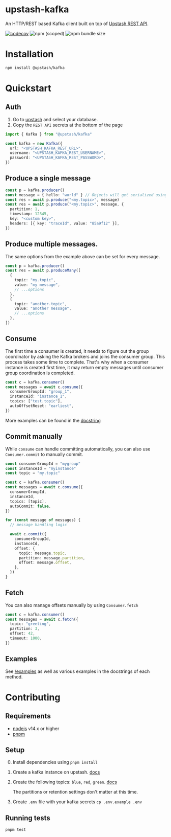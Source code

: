 # upstash-kafka

An HTTP/REST based Kafka client built on top of
[Upstash REST API](https://docs.upstash.com/kafka/rest).

[![codecov](https://codecov.io/gh/chronark/upstash-kafka/branch/main/graph/badge.svg?token=BBJ1FCHPF0)](https://codecov.io/gh/chronark/upstash-kafka)
![npm (scoped)](https://img.shields.io/npm/v/@upstash/kafka)
![npm bundle size](https://img.shields.io/bundlephobia/minzip/@upstash/kafka)

# Installation

```bash
npm install @upstash/kafka
```

# Quickstart

## Auth

1. Go to [upstash](https://console.upstash.com/kafka) and select your database.
2. Copy the `REST API` secrets at the bottom of the page

```typescript
import { Kafka } from "@upstash/kafka"

const kafka = new Kafka({
  url: "<UPSTASH_KAFKA_REST_URL>",
  username: "<UPSTASH_KAFKA_REST_USERNAME>",
  password: "<UPSTASH_KAFKA_REST_PASSWORD>",
})
```

## Produce a single message

```typescript
const p = kafka.producer()
const message = { hello: "world" } // Objects will get serialized using `JSON.stringify`
const res = await p.produce("<my.topic>", message)
const res = await p.produce("<my.topic>", message, {
  partition: 1,
  timestamp: 12345,
  key: "<custom key>",
  headers: [{ key: "traceId", value: "85a9f12" }],
})
```

## Produce multiple messages.

The same options from the example above can be set for every message.

```typescript
const p = kafka.producer()
const res = await p.produceMany([
  {
    topic: "my.topic",
    value: "my message",
    // ...options
  },
  {
    topic: "another.topic",
    value: "another message",
    // ...options
  },
])
```

## Consume

The first time a consumer is created, it needs to figure out the group
coordinator by asking the Kafka brokers and joins the consumer group. This
process takes some time to complete. That's why when a consumer instance is
created first time, it may return empty messages until consumer group
coordination is completed.

```typescript
const c = kafka.consumer()
const messages = await c.consume({
  consumerGroupId: "group_1",
  instanceId: "instance_1",
  topics: ["test.topic"],
  autoOffsetReset: "earliest",
})
```

More examples can be found in the
[docstring](https://github.com/upstash/upstash-kafka/blob/main/pkg/consumer.ts#L265)

## Commit manually

While `consume` can handle committing automatically, you can also use
`Consumer.commit` to manually commit.

```typescript
const consumerGroupId = "mygroup"
const instanceId = "myinstance"
const topic = "my.topic"

const c = kafka.consumer()
const messages = await c.consume({
  consumerGroupId,
  instanceId,
  topics: [topic],
  autoCommit: false,
})

for (const message of messages) {
  // message handling logic

  await c.commit({
    consumerGroupId,
    instanceId,
    offset: {
      topic: message.topic,
      partition: message.partition,
      offset: message.offset,
    },
  })
}
```

## Fetch

You can also manage offsets manually by using `Consumer.fetch`

```typescript
const c = kafka.consumer()
const messages = await c.fetch({
  topic: "greeting",
  partition: 3,
  offset: 42,
  timeout: 1000,
})
```

## Examples

See [/examples](https://github.com/upstash/upstash-kafka/tree/main/examples) as
well as various examples in the docstrings of each method.

# Contributing

## Requirements

- [nodejs](https://nodejs.org) v14.x or higher
- [pnpm](https://pnpm.io/installation)

## Setup

0. Install dependencies using `pnpm install`
1. Create a kafka instance on upstash.
   [docs](https://docs.upstash.com/kafka#create-a-kafka-cluster)
2. Create the following topics: `blue`, `red`, `green`.
   [docs](https://docs.upstash.com/kafka#create-a-topic)

   The partitions or retention settings don't matter at this time.

3. Create `.env` file with your kafka secrets `cp .env.example .env`

## Running tests

```bash
pnpm test
```
